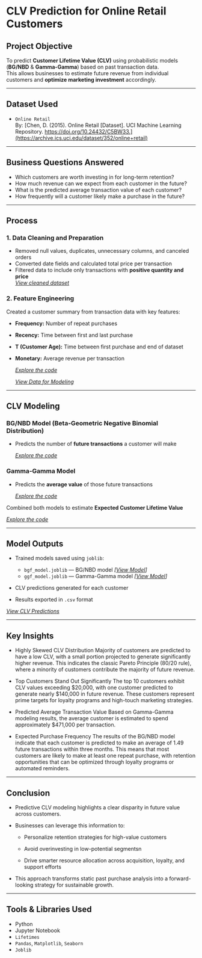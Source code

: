 # CLV Prediction for Online Retail Customers

## Project Objective
To predict **Customer Lifetime Value (CLV)** using probabilistic models (**BG/NBD** & **Gamma-Gamma**) based on past transaction data.  
This allows businesses to estimate future revenue from individual customers and **optimize marketing investment** accordingly.

---

## Dataset Used
- `Online Retail`  
By: [Chen, D. (2015). Online Retail [Dataset]. UCI Machine Learning Repository. https://doi.org/10.24432/C5BW33.](https://archive.ics.uci.edu/dataset/352/online+retail)

---

## Business Questions Answered
- Which customers are worth investing in for long-term retention?
- How much revenue can we expect from each customer in the future?
- What is the predicted average transaction value of each customer?
- How frequently will a customer likely make a purchase in the future?

---

## Process

### 1. Data Cleaning and Preparation
- Removed null values, duplicates, unnecessary columns, and canceled orders 
- Converted date fields and calculated total price per transaction  
- Filtered data to include only transactions with **positive quantity and price**  
  *[View cleaned dataset](https://github.com/zidvision/CLV-Prediction/blob/main/Data/Online_Retail_Cleaned.csv)*
  
### 2. Feature Engineering
Created a customer summary from transaction data with key features:
- **Frequency:** Number of repeat purchases  
- **Recency:** Time between first and last purchase  
- **T (Customer Age):** Time between first purchase and end of dataset  
- **Monetary:** Average revenue per transaction

  *[Explore the code](https://github.com/zidvision/CLV-Prediction/blob/main/Code/Preparation_for_Modelling.ipynb)*
  
  *[View Data for Modeling](https://github.com/zidvision/CLV-Prediction/blob/main/Data/Data_for_Modeling.csv)*
---

## CLV Modeling

### BG/NBD Model (Beta-Geometric Negative Binomial Distribution)
- Predicts the number of **future transactions** a customer will make

  *[Explore the code](https://github.com/zidvision/CLV-Prediction/blob/main/Code/BG-NBD_Model.ipynb)*
  
### Gamma-Gamma Model
- Predicts the **average value** of those future transactions

  *[Explore the code](https://github.com/zidvision/CLV-Prediction/blob/main/Code/Gamma-Gamma_Model.ipynb)*
  
Combined both models to estimate **Expected Customer Lifetime Value**

  *[Explore the code](https://github.com/zidvision/CLV-Prediction/blob/main/Code/CLV%20_Prediction.ipynb)*

---

## Model Outputs

- Trained models saved using `joblib`:
  - `bgf_model.joblib` — BG/NBD model
    *[[View Model](https://github.com/zidvision/CLV-Prediction/blob/main/Models/bgf_model.joblib)]*
  - `ggf_model.joblib` — Gamma-Gamma model
    *[[View Model](https://github.com/zidvision/CLV-Prediction/blob/main/Models/ggf_model.joblib)]*

- CLV predictions generated for each customer
- Results exported in `.csv` format

*[View CLV Predictions](https://github.com/zidvision/CLV-Prediction/blob/main/Data/CLV_Predicted.csv)*

---

## Key Insights

- Highly Skewed CLV Distribution
Majority of customers are predicted to have a low CLV, with a small portion projected to generate significantly higher revenue.
This indicates the classic Pareto Principle (80/20 rule), where a minority of customers contribute the majority of future revenue.

- Top Customers Stand Out Significantly
The top 10 customers exhibit CLV values exceeding $20,000, with one customer predicted to generate nearly $140,000 in future revenue.
These customers represent prime targets for loyalty programs and high-touch marketing strategies.

- Predicted Average Transaction Value
Based on Gamma-Gamma modeling results, the average customer is estimated to spend approximately $471,000 per transaction.

- Expected Purchase Frequency
  The results of the BG/NBD model indicate that each customer is predicted to make an average of 1.49 future transactions within three months.
This means that most customers are likely to make at least one repeat purchase, with retention opportunities that can be optimized through loyalty programs or automated reminders.

---

## Conclusion

- Predictive CLV modeling highlights a clear disparity in future value across customers.

- Businesses can leverage this information to:

  - Personalize retention strategies for high-value customers

  - Avoid overinvesting in low-potential segmentsn       

  - Drive smarter resource allocation across acquisition, loyalty, and support efforts

- This approach transforms static past purchase analysis into a forward-looking strategy for sustainable growth.

---

## Tools & Libraries Used
- Python
- Jupyter Notebook
- `Lifetimes`
- `Pandas`, `Matplotlib`, `Seaborn`
- `Joblib`
